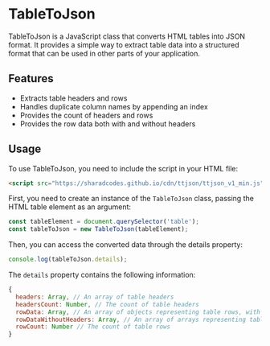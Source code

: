 # TableToJson

TableToJson is a JavaScript class that converts HTML tables into JSON format. It provides a simple way to extract table data into a structured format that can be used in other parts of your application.

## Features

- Extracts table headers and rows
- Handles duplicate column names by appending an index
- Provides the count of headers and rows
- Provides the row data both with and without headers

## Usage

To use TableToJson, you need to include the script in your HTML file:

```html
<script src="https://sharadcodes.github.io/cdn/ttjson/ttjson_v1_min.js"></script>
```

First, you need to create an instance of the `TableToJson` class, passing the HTML table element as an argument:

```javascript
const tableElement = document.querySelector('table');
const tableToJson = new TableToJson(tableElement);
```

Then, you can access the converted data through the details property:

```javascript
console.log(tableToJson.details);
```

The `details` property contains the following information:

```js
{
  headers: Array, // An array of table headers
  headersCount: Number, // The count of table headers
  rowData: Array, // An array of objects representing table rows, with keys as headers
  rowDataWithoutHeaders: Array, // An array of arrays representing table rows, without keys
  rowCount: Number // The count of table rows
}
```